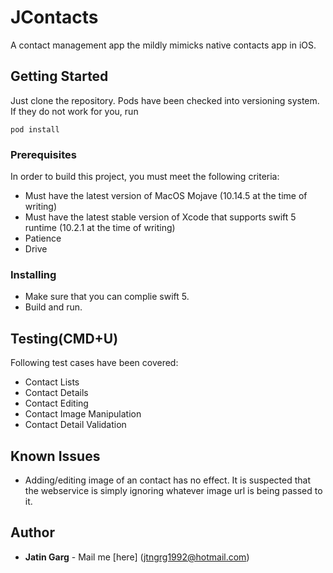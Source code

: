 # JContacts

A contact management app the mildly mimicks native contacts app in iOS.

## Getting Started

Just clone the repository. Pods have been checked into versioning system. If they do not work for you, run 
```
pod install
```

### Prerequisites

In order to build this project, you must meet the following criteria:

* Must have the latest version of MacOS Mojave (10.14.5 at the time of writing)
* Must have the latest stable version of Xcode that supports swift 5 runtime (10.2.1 at the time of writing)
* Patience
* Drive

### Installing

* Make sure that you can complie swift 5.
* Build and run.

## Testing(CMD+U)

Following test cases have been covered:
 * Contact Lists
 * Contact Details
 * Contact Editing
 * Contact Image Manipulation
 * Contact Detail Validation

## Known Issues
* Adding/editing image of an contact has no effect. It is suspected that the webservice is simply ignoring whatever image url is being passed to it.

## Author

* **Jatin Garg** - Mail me [here] (jtngrg1992@hotmail.com)

